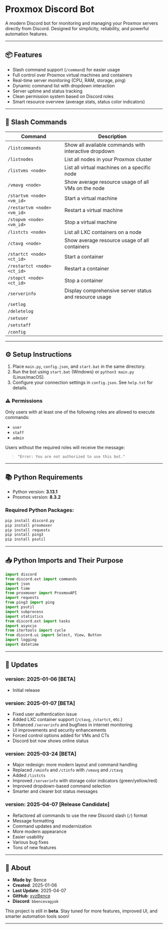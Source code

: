 # Proxmox Discord Bot

A modern Discord bot for monitoring and managing your Proxmox servers directly from Discord. Designed for simplicity, reliability, and powerful automation features.

---

## 📦 Features

- Slash command support (`/command`) for easier usage
- Full control over Proxmox virtual machines and containers
- Real-time server monitoring (CPU, RAM, storage, ping)
- Dynamic command list with dropdown interaction
- Server uptime and status tracking
- Clean permission system based on Discord roles
- Smart resource overview (average stats, status color indicators)

---

## 🧾 Slash Commands

| Command                        | Description |
|-------------------------------|-------------|
| `/listcommands`               | Show all available commands with interactive dropdown |
| `/listnodes`                  | List all nodes in your Proxmox cluster |
| `/listvms <node>`             | List all virtual machines on a specific node |
| `/vmavg <node>`               | Show average resource usage of all VMs on the node |
| `/startvm <node> <vm_id>`     | Start a virtual machine |
| `/restartvm <node> <vm_id>`   | Restart a virtual machine |
| `/stopvm <node> <vm_id>`      | Stop a virtual machine |
| `/listcts <node>`             | List all LXC containers on a node |
| `/ctavg <node>`               | Show average resource usage of all containers |
| `/startct <node> <ct_id>`     | Start a container |
| `/restartct <node> <ct_id>`   | Restart a container |
| `/stopct <node> <ct_id>`      | Stop a container |
| `/serverinfo`                 | Display comprehensive server status and resource usage |
| `/setlog`                     |
| `/deletelog`                  |   
| `/setuser`                    |
| `/setstaff`                   |
| `/config`                     |

---

## ⚙️ Setup Instructions

1. Place `main.py`, `config.json`, and `start.bat` in the same directory.
2. Run the bot using `start.bat` (Windows) or `python3 main.py` (Linux/macOS).
3. Configure your connection settings in `config.json`. See `help.txt` for details.

### ⚠️ Permissions

Only users with at least one of the following roles are allowed to execute commands:
- `user`
- `staff`
- `admin`

Users without the required roles will receive the message:
> `"Error: You are not authorized to use this bot."`

---

## 📚 Python Requirements

- Python version: **3.13.1**
- Proxmox version: **8.3.2**

### Required Python Packages:

```bash
pip install discord.py
pip install proxmoxer
pip install requests
pip install ping3
pip install psutil
```

---

## 📥 Python Imports and Their Purpose

```python
import discord
from discord.ext import commands
import json
import time
from proxmoxer import ProxmoxAPI
import requests
from ping3 import ping
import psutil
import subprocess
import statistics
from discord.ext import tasks
import asyncio
from itertools import cycle
from discord.ui import Select, View, Button
import logging
import datetime
```

---

## 🔄 Updates

### **version: 2025-01-06 [BETA]**
- Initial release

### **version: 2025-01-07 [BETA]**
- Fixed user authentication issue
- Added LXC container support (`/ctavg`, `/startct`, etc.)
- Enhanced `/serverinfo` and bugfixes in internet monitoring
- UI improvements and security enhancements
- Forced control options added for VMs and CTs
- Discord bot now shows online status

### **version: 2025-03-24 [BETA]**
- Major redesign: more modern layout and command handling
- Replaced `/vminfo` and `/ctinfo` with `/vmavg` and `/ctavg`
- Added `/listcts`
- Improved `/serverinfo` with storage color indicators (green/yellow/red)
- Improved dropdown-based command selection
- Smarter and clearer bot status messages

### **version: 2025-04-07 [Release Candidate]**
- Refactored all commands to use the new Discord slash (`/`) format
- Message formatting
- Command updates and modernization
- More modern appearance
- Easier usability
- Various bug fixes
- Tons of new features

---

## 👤 About

- **Made by**: Bence  
- **Created**: 2025-01-06  
- **Last Update**: 2025-04-07  
- **GitHub**: [xyzBence](https://github.com/xyzBence)  
- **Discord**: `bbencevagyok`

This project is still in **beta**. Stay tuned for more features, improved UI, and smarter automation tools soon!

---

